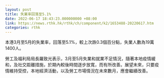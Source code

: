 ```yaml
---
layout: post
title: 失業率回落至5.1%
date: 2022-06-17 18:43:23.000000000 +08:00
link: https://news.rthk.hk/rthk/ch/component/k2/1653488-20220617.htm
categories: rthk
---
```


本港3月至5月的失業率，回落至5.1%，較上次跌0.3個百分點，失業人數為19萬1400人。

勞工及福利局局長羅致光表示，3月至5月失業和就業不足情況，隨著本地疫情緩和，及社交距離措施，於期內較後時間逐步放寬，而有所改善。展望未來，只要疫情維持受控，本地經濟活動，以及勞工市場情況在未來數月，應會繼續改善。
